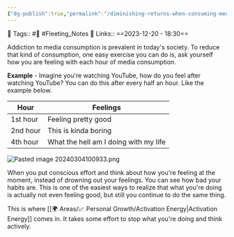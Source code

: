 ```yaml
---
{"dg-publish":true,"permalink":"/diminishing-returns-when-consuming-media/","dgPassFrontmatter":true,"noteIcon":"3","created":"2023-12-20T18:30:07.003+05:30","updated":"2024-03-05T02:31:41.138+05:30"}
---
```


🧶 Tags:: #🌱 #Fleeting_Notes 
🔗 Links::
==2023-12-20 - 18:30==

Addiction to media consumption is prevalent in today's society. To reduce that kind of consumption, one easy exercise you can do is, ask yourself how you are feeling with each hour of media consumption.

**Example** - Imagine you're watching YouTube, how do you feel after watching YouTube? You can do this after every half an hour. Like the example below.

| Hour     | Feelings                              |
| -------- | ------------------------------------- |
| 1st hour | Feeling pretty good                   |
| 2nd hour | This is kinda boring                  |
| 4th hour | What the hell am I doing with my life |
![Pasted image 20240304100933.png](/img/user/%F0%9F%9B%A2%EF%B8%8F%20Resources/%F0%9F%93%81%20Files/%F0%9F%93%B8Images/Pasted%20image%2020240304100933.png)

When you put conscious effort and think about how you're feeling at the moment, instead of drowning out your feelings. You can see how bad your habits are. This is one of the easiest ways to realize that what you're doing is actually not even feeling good, but still you continue to do the same thing.

This is where [[🌍 Areas/📈 Personal Growth/Activation Energy\|Activation Energy]] comes in. It takes some effort to stop what you're doing and think actively.